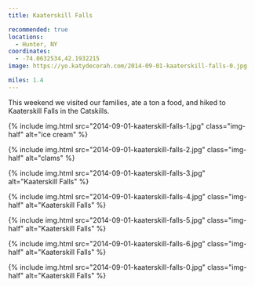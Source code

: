 ```yaml
---
title: Kaaterskill Falls

recommended: true
locations:
  - Hunter, NY
coordinates:
  - -74.0632534,42.1932215
image: https://yo.katydecorah.com/2014-09-01-kaaterskill-falls-0.jpg

miles: 1.4
---
```


This weekend we visited our families, ate a ton a food, and hiked to Kaaterskill Falls in the Catskills.

<div class="photos">

{% include img.html src="2014-09-01-kaaterskill-falls-1.jpg" class="img-half" alt="ice cream" %}

{% include img.html src="2014-09-01-kaaterskill-falls-2.jpg" class="img-half" alt="clams" %}

{% include img.html src="2014-09-01-kaaterskill-falls-3.jpg" alt="Kaaterskill Falls" %}

{% include img.html src="2014-09-01-kaaterskill-falls-4.jpg" class="img-half" alt="Kaaterskill Falls" %}

{% include img.html src="2014-09-01-kaaterskill-falls-5.jpg" class="img-half" alt="Kaaterskill Falls" %}

{% include img.html src="2014-09-01-kaaterskill-falls-6.jpg" class="img-half" alt="Kaaterskill Falls" %}

{% include img.html src="2014-09-01-kaaterskill-falls-0.jpg" class="img-half" alt="Kaaterskill Falls" %}

</div>
